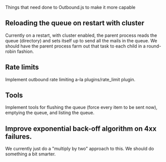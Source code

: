Things that need done to Outbound.js to make it more capable

## Reloading the queue on restart with cluster

Currently on a restart, with cluster enabled, the parent process reads the queue (directory) and sets itself up to send all the mails in the queue. We should have the parent process farm out that task to each child in a round-robin fashion.

## Rate limits

Implement outbound rate limiting a-la plugins/rate_limit plugin.

## Tools

Implement tools for flushing the queue (force every item to be sent now), emptying the queue, and listing the queue.

## Improve exponential back-off algorithm on 4xx failures.

We currently just do a "multiply by two" approach to this. We should do something a bit smarter.
